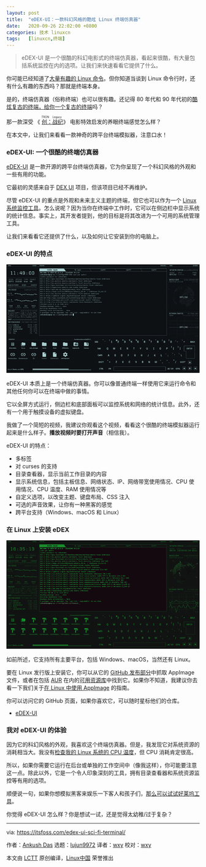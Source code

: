 ```yaml
---
layout: post
title:	"eDEX-UI：一款科幻风格的酷炫 Linux 终端仿真器"
date:	2020-09-26 22:02:00 +0800 
categories:	技术 linuxcn 
tags:	[linuxcn,终端]
---
```




> 
> eDEX-UI 是一个很酷的科幻电影式的终端仿真器，看起来很酷，有大量包括系统监控在内的选项。让我们来快速看看它提供了什么。
> 
> 
> 


你可能已经知道了[大量有趣的 Linux 命令](https://itsfoss.com/funny-linux-commands/)。但你知道当谈到 Linux 命令行时，还有什么有趣的东西吗？那就是终端本身。


是的，终端仿真器（俗称终端）也可以很有趣。还记得 80 年代和 90 年代初的[酷炫复古的终端，给你一个复古的终端](https://itsfoss.com/cool-retro-term/)吗？


那一款深受 《<ruby> <a href="https://www.imdb.com/title/tt1104001/">  创：战纪 </a> <rt>  TRON Legacy </rt></ruby>》 电影特效启发的养眼终端感觉怎么样？


在本文中，让我们来看看一款神奇的跨平台终端模拟器，注意口水！


### eDEX-UI: 一个很酷的终端仿真器


[eDEX-UI](https://github.com/GitSquared/edex-ui) 是一款开源的跨平台终端仿真器，它为你呈现了一个科幻风格的外观和一些有用的功能。


它最初的灵感来自于 [DEX UI](https://github.com/seenaburns/dex-ui) 项目，但该项目已经不再维护。


尽管 eDEX-UI 的重点是外观和未来主义主题的终端，但它也可以作为一个 [Linux 系统监控工具](https://itsfoss.com/linux-system-monitoring-tools/)。怎么说呢？因为当你在终端中工作时，它可以在侧边栏中显示系统的统计信息。事实上，其开发者提到，他的目标是将其改进为一个可用的系统管理工具。


让我们来看看它还提供了什么，以及如何让它安装到你的电脑上。


### eDEX-UI 的特点


![](/Asserts/Images/album/202009/26/220922te48fl4eodv820ny.png)


eDEX-UI 本质上是一个终端仿真器。你可以像普通终端一样使用它来运行命令和其他任何你可以在终端中做的事情。


它以全屏方式运行，侧边栏和底部面板可以监控系统和网络的统计信息。此外，还有一个用于触摸设备的虚拟键盘。


我做了一个简短的视频，我建议你观看这个视频，看看这个很酷的终端模拟器运行起来是什么样子。**播放视频时要打开声音**（相信我）。






eDEX-UI 的特点：


* 多标签
* 对 curses 的支持
* 目录查看器，显示当前工作目录的内容
* 显示系统信息，包括主板信息、网络状态、IP、网络带宽使用情况、CPU 使用情况、CPU 温度、RAM 使用情况等
* 自定义选项，以改变主题、键盘布局、CSS 注入
* 可选的声音效果，让你有一种黑客的感觉
* 跨平台支持（Windows、macOS 和 Linux）


### 在 Linux 上安装 eDEX


![](/Asserts/Images/album/202009/26/220933q7qmtm07o0l66172.png)


如前所述，它支持所有主要平台，包括 Windows、macOS，当然还有 Linux。


要在 Linux 发行版上安装它，你可以从它的 [GitHub 发布部分](https://github.com/GitSquared/edex-ui/releases)中抓取 AppImage 文件，或者在包括 [AUR](https://itsfoss.com/aur-arch-linux/) 在内的[可用资源库](https://repology.org/project/edex-ui/versions)中找到它。如果你不知道，我建议你去看一下我们关于[在 Linux 中使用 AppImage](https://itsfoss.com/use-appimage-linux/) 的指南。


你可以访问它的 GitHub 页面，如果你喜欢它，可以随时星标他们的仓库。


* [eDEX-UI](https://github.com/GitSquared/edex-ui)


### 我对 eDEX-UI 的体验


因为它的科幻风格的外观，我喜欢这个终端仿真器。但是，我发现它对系统资源的消耗相当大。我没有[检查我的 Linux 系统的 CPU 温度](https://itsfoss.com/check-laptop-cpu-temperature-ubuntu/)，但 CPU 消耗肯定很高。


所以，如果你需要它运行在后台或单独的工作空间中（像我这样），你可能要注意这一点。除此以外，它是一个令人印象深刻的工具，拥有目录查看器和系统资源监控等有用的选项。


顺便说一句，如果你想模拟黑客来娱乐一下客人和孩子们，[那么可以试试好莱坞工具](https://itsfoss.com/hollywood-hacker-screen/)。


你觉得 eDEX-UI 怎么样？你是想试一试，还是觉得太幼稚/过于复杂？




---


via: <https://itsfoss.com/edex-ui-sci-fi-terminal/>


作者：[Ankush Das](https://itsfoss.com/author/ankush/) 选题：[lujun9972](https://github.com/lujun9972) 译者：[wxy](https://github.com/wxy) 校对：[wxy](https://github.com/wxy)


本文由 [LCTT](https://github.com/LCTT/TranslateProject) 原创编译，[Linux中国](https://linux.cn/) 荣誉推出
